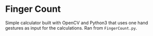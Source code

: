 # Finger Count

Simple calculator built with OpenCV and Python3 that uses one hand gestures as input for the calculations. Ran from `FingerCount.py`.
